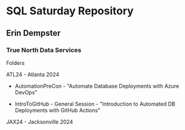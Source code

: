 # SQL Saturday Repository #

## Erin Dempster ##
### True North Data Services ###

Folders

ATL24 - Atlanta 2024

* AutomationPreCon - "Automate Database Deployments with Azure DevOps"
   
* IntroToGitHub - General Session - "Introduction to Automated DB Deployments with GitHub Actions"

JAX24 - Jacksonville 2024
